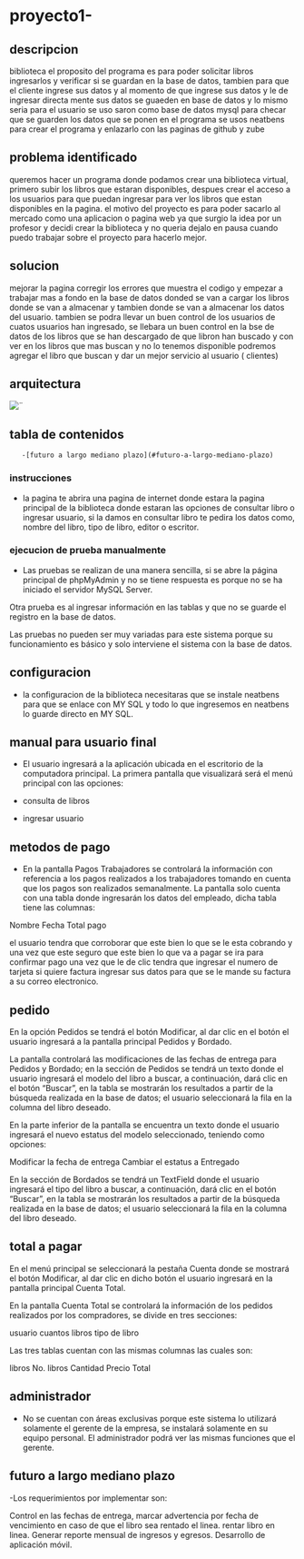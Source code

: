 # proyecto1-

## descripcion

biblioteca 
el proposito del programa es para poder solicitar libros ingresarlos y verificar si se guardan en la base de datos, tambien para que el cliente ingrese sus datos y al momento de que ingrese sus datos y le de ingresar directa mente sus datos se guaeden en base de datos y lo mismo seria para el usuario 
se uso saron  como base de datos mysql para checar que se guarden los datos que se ponen en el programa se usos neatbens para crear el programa y enlazarlo con las paginas de github y zube

## problema identificado

queremos hacer un programa donde podamos crear una biblioteca virtual, primero subir los libros que estaran disponibles, despues crear el acceso a los usuarios para que puedan ingresar para ver los libros que estan disponibles en la pagina.
el motivo del proyecto es para poder sacarlo al mercado como una aplicacion o pagina web ya que surgio la idea por un profesor y decidi crear la biblioteca y no queria dejalo en pausa cuando puedo trabajar sobre el proyecto para hacerlo mejor.

## solucion 

mejorar la pagina corregir los errores que muestra el codigo y empezar a trabajar mas a fondo en la base de datos donded se van a cargar los libros donde se van a almacenar y tambien donde se van a almacenar los datos del usuario.
tambien se podra llevar un buen control de los usuarios de cuatos usuarios han ingresado, se llebara un buen control en la bse de datos de los libros que se han descargado de que libron han buscado y con ver en los libros que mas buscan y no lo tenemos disponible podremos agregar el libro que buscan y dar un mejor servicio al usuario ( clientes) 

## arquitectura

![¨](diagrama.jpg)



## tabla de contenidos


       -[futuro a largo mediano plazo](#futuro-a-largo-mediano-plazo)
       
       

### instrucciones 

- la pagina te abrira una pagina de internet donde estara la pagina principal de la biblioteca donde estaran las opciones de consultar libro o ingresar usuario, si la damos en consultar libro te pedira los datos como, nombre del libro, tipo de libro, editor o escritor.

### ejecucion de prueba manualmente

- Las pruebas se realizan de una manera sencilla, si se abre la página principal de phpMyAdmin y no se tiene respuesta es porque no se ha iniciado el servidor MySQL Server.

Otra prueba es al ingresar información en las tablas y que no se guarde el registro en la base de datos.

Las pruebas no pueden ser muy variadas para este sistema porque su funcionamiento es básico y solo interviene el sistema con la base de datos.

## configuracion 

- la configuracion de la biblioteca necesitaras que se instale neatbens para que se enlace con MY SQL y todo lo que ingresemos en neatbens lo guarde directo en MY SQL. 

## manual para usuario final 

- El usuario ingresará a la aplicación ubicada en el escritorio de la computadora principal. La primera pantalla que visualizará será el menú principal con las opciones:

- consulta de libros 
- ingresar usuario

## metodos de pago 


- En la pantalla Pagos Trabajadores se controlará la información con referencia a los pagos realizados a los trabajadores tomando en cuenta que los pagos son realizados semanalmente. La pantalla solo cuenta con una tabla donde ingresarán los datos del empleado, dicha tabla tiene las columnas:

Nombre
Fecha
Total pago

el usuario tendra que corroborar que este bien lo que se le esta cobrando y una vez que este seguro que este bien lo que va a pagar se ira para confirmar pago una vez que le de clic tendra que ingresar el numero de tarjeta si quiere factura ingresar sus datos para que se le mande su factura a su correo electronico.

## pedido 

En la opción Pedidos se tendrá el botón Modificar, al dar clic en el botón el usuario ingresará a la pantalla principal Pedidos y Bordado.

La pantalla controlará las modificaciones de las fechas de entrega para Pedidos y Bordado; en la sección de Pedidos se tendrá un texto donde el usuario ingresará el modelo del libro a buscar, a continuación, dará clic en el botón “Buscar”, en la tabla se mostrarán los resultados a partir de la búsqueda realizada en la base de datos; el usuario seleccionará la fila en la columna del libro deseado.

En la parte inferior de la pantalla se encuentra un texto donde el usuario ingresará el nuevo estatus del modelo seleccionado, teniendo como opciones:

Modificar la fecha de entrega
Cambiar el estatus a Entregado

En la sección de Bordados se tendrá un TextField donde el usuario ingresará el tipo del libro a buscar, a continuación, dará clic en el botón “Buscar”, en la tabla se mostrarán los resultados a partir de la búsqueda realizada en la base de datos; el usuario seleccionará la fila en la columna del libro deseado.

## total a pagar 

En el menú principal se seleccionará la pestaña Cuenta donde se mostrará el botón Modificar, al dar clic en dicho botón el usuario ingresará en la pantalla principal Cuenta Total.

En la pantalla Cuenta Total se controlará la información de los pedidos realizados por los compradores, se divide en tres secciones:

usuario
cuantos libros 
tipo de libro

Las tres tablas cuentan con las mismas columnas las cuales son:

libros 
No. libros
Cantidad
Precio
Total

## administrador 

- No se cuentan con áreas exclusivas porque este sistema lo utilizará solamente el gerente de la empresa, se instalará solamente en su equipo personal. El administrador podrá ver las mismas funciones que el gerente.

## futuro a largo mediano plazo

-Los requerimientos por implementar son:

Control en las fechas de entrega, marcar advertencia por fecha de vencimiento en caso de que el libro sea rentado el linea.
rentar libro en linea.
Generar reporte mensual de ingresos y egresos.
Desarrollo de aplicación móvil.
